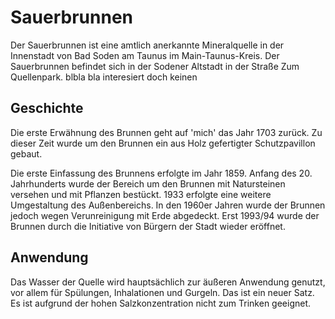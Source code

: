# Sauerbrunnen
Der Sauerbrunnen ist eine amtlich anerkannte Mineralquelle in der Innenstadt von Bad Soden am Taunus im Main-Taunus-Kreis. 
Der Sauerbrunnen befindet sich in der Sodener Altstadt in der Straße Zum Quellenpark. 
blbla bla interesiert doch keinen

## Geschichte
Die erste Erwähnung des Brunnen geht auf 'mich' das Jahr 1703 zurück. 
Zu dieser Zeit wurde um den Brunnen ein aus Holz gefertigter Schutzpavillon gebaut.

Die erste Einfassung des Brunnens erfolgte im Jahr 1859. 
Anfang des 20. Jahrhunderts wurde der Bereich um den Brunnen mit Natursteinen versehen und mit Pflanzen bestückt. 
1933 erfolgte eine weitere Umgestaltung des Außenbereichs. 
In den 1960er Jahren wurde der Brunnen jedoch wegen Verunreinigung mit Erde abgedeckt. 
Erst 1993/94 wurde der Brunnen durch die Initiative von Bürgern der Stadt wieder eröffnet. 

## Anwendung
Das Wasser der Quelle wird hauptsächlich zur äußeren Anwendung genutzt, 
vor allem für Spülungen, Inhalationen und Gurgeln. 
Das ist ein neuer Satz.
Es ist aufgrund der hohen Salzkonzentration nicht zum Trinken geeignet.